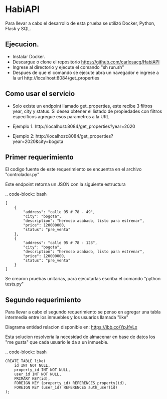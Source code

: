 # HabiAPI

Para llevar a cabo el desarrollo de esta prueba se utilizó Docker, Python, Flask y SQL.

## Ejecucion.
- Instalar Docker.
- Descargue o clone el repositorio https://github.com/carlosacg/HabiAPI
- Ingrese al directorio y ejecute el comando "sh run.sh"
- Despues de que el comando se ejecute abra un navegador e ingrese a la url http://localhost:8084/get_properties

## Como usar el servicio
- Solo existe un endpoint llamado get_properties, este recibe 3 filtros year, city y status. Si desea obtener el listado de propiedades con filtros especificos agregue esos parametros a la URL

- Ejemplo 1: http://localhost:8084/get_properties?year=2020
- Ejemplo 2: http://localhost:8084/get_properties?year=2020&city=bogota

## Primer requerimiento
El codigo fuente de este requerimiento se encuentra en el archivo "controlador.py"

Este endpoint retorna un JSON con la siguiente estructura

.. code-block:: bash

    [
        {
            "address": "calle 95 # 78 - 49",
            "city": "bogota",
            "description": "hermoso acabado, listo para estrenar",
            "price": 120000000,
            "status": "pre_venta"
        },
        {
            "address": "calle 95 # 78 - 123",
            "city": "bogota",
            "description": "hermoso acabado, listo para estrenar",
            "price": 120000000,
            "status": "pre_venta"
        }
    ]

Se crearon pruebas unitarias, para ejecutarlas escriba el comando "python tests.py"

## Segundo requerimiento
Para llevar a cabo el segundo requerimiento se penso en agregar una tabla intermedia entre los inmuebles y los usuarios llamada "like"

Diagrama entidad relacion disponible en: https://ibb.co/YpJfvLx

Esta solucion resolveria la necesidad de almacenar en base de datos los "me gusta" que cada usuario le da a un inmueble.

.. code-block:: bash

    CREATE TABLE like(
        id INT NOT NULL,
        property_id INT NOT NULL,
        user_id INT NOT NULL,
        PRIMARY KEY(id),
        FOREIGN KEY (property_id) REFERENCES property(id),
        FOREIGN KEY (user_id) REFERENCES auth_user(id)
    );
